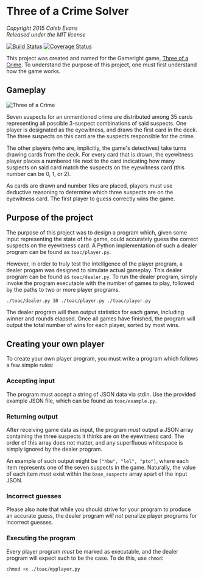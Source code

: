 # Three of a Crime Solver

*Copyright 2015 Caleb Evans*  
*Released under the MIT license*

[![Build
Status](https://travis-ci.org/caleb531/three-of-a-crime.svg?branch=master)](https://travis-ci.org/caleb531/three-of-a-crime)
[![Coverage
Status](https://coveralls.io/repos/caleb531/three-of-a-crime/badge.svg?branch=master)](https://coveralls.io/r/caleb531/three-of-a-crime?branch=master)

This project was created and named for the Gameright game, [Three of a
Crime](http://www.gamewright.com/gamewright/index.php?page=game&section=games&show=214).
To understand the purpose of this project, one must first understand how the
game works.

## Gameplay

![Three of a
Crime](http://www.gamewright.com/gamewright/Images/Games/GAMEWRIGHT-236.jpg)

Seven suspects for an unmentioned crime are distributed among 35 cards
representing all possible 3-suspect combinations of said suspects. One player is
designated as the eyewitness, and draws the first card in the deck. The three
suspects on this card are the suspects responsible for the crime.

The other players (who are, implicitly, the game's detectives) take turns
drawing cards from the deck. For every card that is drawn, the eyewitness player
places a numbered tile next to the card indicating how many suspects on said
card match the suspects on the eyewitness card (this number can be 0, 1, or 2).

As cards are drawn and number tiles are placed, players must use deductive
reasoning to determine which three suspects are on the eyewitness card. The
first player to guess correctly wins the game.

## Purpose of the project

The purpose of this project was to design a program which, given some input
representing the state of the game, could accurately guess the correct suspects
on the eyewitness card. A Python implementation of such a dealer program can be
found as `toac/player.py`.

However, in order to truly test the intelligence of the player program, a dealer
progam was designed to simulate actual gameplay. This dealer program can be
found as `toac/dealer.py`. To run the dealer program, simply invoke the program
executable with the number of games to play, followed by the paths to two or
more player programs.

```
./toac/dealer.py 10 ./toac/player.py ./toac/player.py
```

The dealer program will then output statistics for each game, including winner
and rounds elapsed. Once all games have finished, the program will output the
total number of wins for each player, sorted by most wins.

## Creating your own player

To create your own player program, you must write a program which follows a few
simple rules:

### Accepting input

The program must accept a string of JSON data via stdin. Use the provided
example JSON file, which can be found as `toac/example.py`.

### Returning output

After receiving game data as input, the program *must* output a JSON array
containing the three suspects it thinks are on the eyewitness card. The order of
this array does not matter, and any superfluous whitespace is simply ignored by
the dealer program.

An example of such output might be `["hbu", "lel", "pto"]`, where each item
represents one of the seven suspects in the game. Naturally, the value of each
item *must* exist within the `base_suspects` array apart of the input JSON.

### Incorrect guesses

Please also note that while you should strive for your
program to produce an accurate guess, the dealer program *will not* penalize
player programs for incorrect guesses.

### Executing the program

Every player program *must* be marked as executable, and the dealer program will
expect such to be the case. To do this, use `chmod`:

```
chmod +x ./toac/myplayer.py
```
